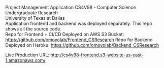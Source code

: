 Project Management Application
CS4V98 - Computer Science Undergraduate Research  
University of Texas at Dallas  
Application frontend and backend was deployed separately. This repo shows all the source code.  
Repo for Frontend + CI/CD Deployed on AWS  S3 Bucket:  https://github.com/omoyolab/Frontend_CSResearch
Repo for Backend Deployed on Heroku: https://github.com/omoyolab/Backend_CSResearch


Live Production URL: http://cs4v98-frontend.s3-website-us-east-1.amazonaws.com/



